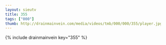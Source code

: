 ```yaml
--- 
layout: sieutv
title: 355
tags: ["000"]
thumb: http://drainmainvein.com/media/videos/tmb/000/000/355/player.jpg
---
```

{% include drainmainvein key="355" %} 
